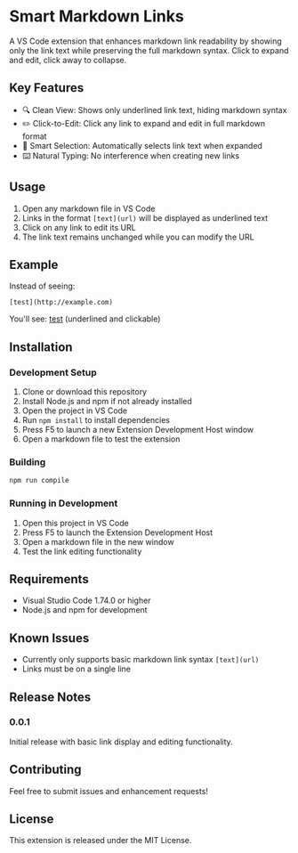 # Smart Markdown Links

A VS Code extension that enhances markdown link readability by showing only the link text while preserving the full markdown syntax. Click to expand and edit, click away to collapse.

## Key Features

- 🔍 Clean View: Shows only underlined link text, hiding markdown syntax
- ✏️ Click-to-Edit: Click any link to expand and edit in full markdown format
- 🎯 Smart Selection: Automatically selects link text when expanded
- ⌨️ Natural Typing: No interference when creating new links


## Usage

1. Open any markdown file in VS Code
2. Links in the format `[text](url)` will be displayed as underlined text
3. Click on any link to edit its URL
4. The link text remains unchanged while you can modify the URL

## Example

Instead of seeing:
```
[test](http://example.com)
```

You'll see:
<u>test</u> (underlined and clickable)

## Installation

### Development Setup

1. Clone or download this repository
2. Install Node.js and npm if not already installed
3. Open the project in VS Code
4. Run `npm install` to install dependencies
5. Press F5 to launch a new Extension Development Host window
6. Open a markdown file to test the extension

### Building

```bash
npm run compile
```

### Running in Development

1. Open this project in VS Code
2. Press F5 to launch the Extension Development Host
3. Open a markdown file in the new window
4. Test the link editing functionality

## Requirements

- Visual Studio Code 1.74.0 or higher
- Node.js and npm for development

## Known Issues

- Currently only supports basic markdown link syntax `[text](url)`
- Links must be on a single line

## Release Notes

### 0.0.1

Initial release with basic link display and editing functionality.

## Contributing

Feel free to submit issues and enhancement requests!

## License

This extension is released under the MIT License.
